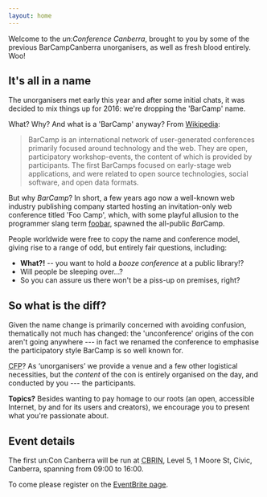 ```yaml
---
layout: home
---
```


Welcome to the *un:Conference Canberra*, brought to you by some of the previous BarCampCanberra unorganisers, as well as fresh blood entirely. Woo!

## It's all in a name

The unorganisers met early this year and after some initial chats, it was decided to mix things up for 2016: we're dropping the 'BarCamp' name.

What? Why? And what is a 'BarCamp' anyway? From [Wikipedia](https://en.wikipedia.org/wiki/BarCamp):

> BarCamp is an international network of user-generated conferences primarily focused around technology and the web. They are open, participatory workshop-events, the content of which is provided by participants. The first BarCamps focused on early-stage web applications, and were related to open source technologies, social software, and open data formats.

But why *BarCamp*? In short, a few years ago now a well-known web industry publishing company started hosting an invitation-only web conference titled 'Foo Camp', which, with some playful allusion to the programmer slang term [foobar](https://en.wikipedia.org/wiki/Foobar), spawned the all-public *Bar*Camp.

People worldwide were free to copy the name and conference model, giving rise to a range of odd, but entirely fair questions, including:

- **What?!** -- you want to hold a *booze conference* at a public library!?
- Will people be sleeping over...?
- So you can assure us there won't be a piss-up on premises, right?

## So what is the diff?

Given the name change is primarily concerned with avoiding confusion, thematically not much has changed: the 'unconference' origins of the con aren't going anywhere --- in fact we renamed the conference to emphasise the participatory style BarCamp is so well known for.

<acronym title="Call for Papers">CFP</acronym>? As ‘unorganisers’ we provide a venue and a few other logistical necessities, but the *content* of the con is entirely organised on the day, and conducted by you --- the participants.

**Topics?** Besides wanting to pay homage to our roots (an open, accessible Internet, by and for its users and creators), we encourage you to present what you're passionate about.

## Event details

The first un:Con Canberra will be run at <acronym title="Canberra Innovation Network">CBRIN</acronym>, Level 5, 1 Moore St, Civic, Canberra, spanning from 09:00 to 16:00.

To come please register on the [EventBrite page](https://www.eventbrite.com.au/e/unconference-canberra-2016-registration-22076928688).
